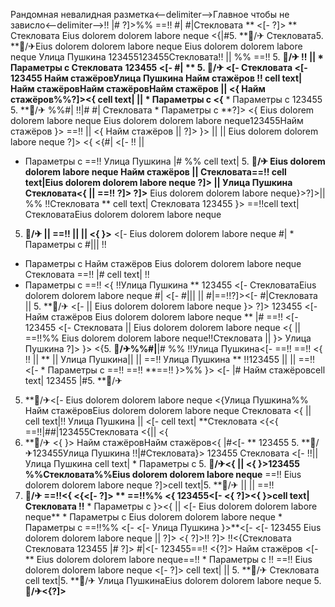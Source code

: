 Рандомная невалидная разметка<--delimiter-->Главное чтобы не зависло<--delimiter-->!! |# ?]>%%
==!!
#|
#|Стекловата
** <[-  ?]> ** Стекловата Eius dolorem dolorem labore neque <{|#5. **🏨/✈ Стекловата5. **🏨/✈Eius dolorem dolorem labore neque Eius dolorem dolorem labore neque
Улица Пушкина 123455123455Стекловата!! || %% ==!! 5. **🏨/✈ !! ||    * Параметры с  Стекловата**
**123455 <[-  #|
** 5. **🏨/✈
<[- Стекловата <[-  123455 Найм стажёровУлица Пушкина
Найм стажёров !! cell text|
Найм стажёровНайм стажёровНайм стажёров
 ||  <{ Найм стажёров%%?]><{
cell text| ||    * Параметры с <{****  * Параметры с 123455 5. **🏨/✈ %%#| !!|#
#| Стекловата  * Параметры с **?]>
<{
Eius dolorem dolorem labore neque Eius dolorem dolorem labore neque123455Найм стажёров }> ==!! ||  <{ Найм стажёров  || ?]> }> ||  ||  Eius dolorem dolorem labore neque
?]>
<{
<{#| <[- !! || 
  * Параметры с ==!!
Улица Пушкина |# %%
cell text| 5. **🏨/✈ Eius dolorem dolorem labore neque
Найм стажёров || Стекловата==!! cell text|Eius dolorem dolorem labore neque
?]>  || Улица Пушкина
Стекловата<{
 || ==!! ?]>
?]>**
Eius dolorem dolorem labore neque}>?]>|| %% !!Стекловата **
cell text|
Стекловата 123455
}> ==!!cell text| СтекловатаEius dolorem dolorem labore neque
5. **🏨/✈  || 
==!!  ||  || 
<{ }>** <[- Eius dolorem dolorem labore neque #|  * Параметры с 
#|||  !!
  * Параметры с Найм стажёров
Eius dolorem dolorem labore neque Стекловата ==!! |# cell text| !!
  * Параметры с  ==!! <{ !!Улица Пушкина ** 123455 <[- СтекловатаEius dolorem dolorem labore neque #|
<[-  #||| 
 || 
#|==!!?]><[- #|Стекловата
||  5. **🏨/✈ <[-  ||  Eius dolorem dolorem labore neque }>
?]>
123455 <[- 
Найм стажёров Eius dolorem dolorem labore neque ** |# ==!! <[- 
123455
<[- Стекловата  || Eius dolorem dolorem labore neque <{
||  ==!!%% Eius dolorem dolorem labore neque!!Стекловата || }> Улица Пушкина
?]> }> <{5. **🏨/✈%%#|**|# %% !!Улица Пушкина<[- 
==!! ==!! <{ !!
 ||  ** || Улица Пушкина|| 
|| ==!! Улица Пушкина ** !!123455 ||  || 
==!!
<[-   * Параметры с ==!!
==!! **==!! }>%% }>
<[- |# Найм стажёровcell text|
123455
|#5. **🏨/✈
5. **🏨/✈<[-  Eius dolorem dolorem labore neque <{Улица Пушкина%% Найм стажёровEius dolorem dolorem labore neque Стекловата
<{ || cell text|!!
Улица Пушкина
|| <[- cell text| **Стекловата
<{<{
==!!|##|123455Стекловата <{||  <{
5. **🏨/✈ <{
}> Найм стажёровНайм стажёров<{ |#<[- ** 123455 5. **🏨/✈123455Улица Пушкина !!|#Стекловата}>
123455
Стекловата <[- !!|| 
Улица Пушкина cell text|   * Параметры с  5. **🏨/✈<{
 || <{
}>123455 %%Стекловата%%Eius dolorem dolorem labore neque**
==!!
Eius dolorem dolorem labore neque ?]>cell text|5. **🏨/✈ ||  || ==!!
5. **🏨/✈ ==!!<{
<{<[-  ?]> ** ==!!%% <{
123455<[-  <{ ?]><{ }>cell text|Стекловата !!**  * Параметры с 
}><{
||  <[-  Eius dolorem dolorem labore neque**   * Параметры с  Eius dolorem dolorem labore neque   * Параметры с 
==!!%% <[-  <[-  Улица Пушкина
}>**<[- <[- 123455 Eius dolorem dolorem labore neque  || ?]>
<{ ?]>!! ?]> !!<{Стекловата Стекловата 123455 |#
?]>
#|<[- 123455==!!
<{?]> Найм стажёров <[-  ** Eius dolorem dolorem labore neque==!!  * Параметры с  !!
==!! Eius dolorem dolorem labore neque <[-  ?]> cell text| || 5. **🏨/✈ Стекловата cell text|5. **🏨/✈
Улица ПушкинаEius dolorem dolorem labore neque 5. **🏨/✈<{?]>** 
